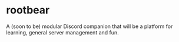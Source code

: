 # rootbear
A (soon to be) modular Discord companion that will be a platform for learning, general server management and fun.


